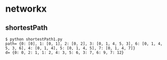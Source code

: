 # networkx



## shortestPath

```
$ python shortestPath1.py
path= {0: [0], 1: [0, 1], 2: [0, 2], 3: [0, 1, 4, 5, 3], 6: [0, 1, 4, 5, 3, 6], 4: [0, 1, 4], 5: [0, 1, 4, 5], 7: [0, 1, 4, 7]}
d= {0: 0, 2: 1, 1: 2, 4: 3, 5: 6, 3: 7, 6: 9, 7: 12}
```
